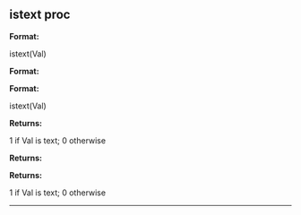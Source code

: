 

 istext proc
-------------




**Format:** 


 istext(Val)
 


**Format:** 

**Format:**

 istext(Val)



**Returns:** 


 1 if Val is text; 0 otherwise
 


**Returns:** 

**Returns:**

 1 if Val is text; 0 otherwise



---


